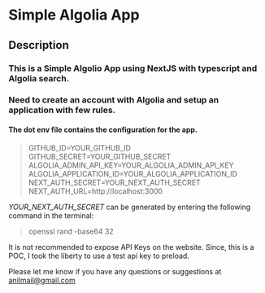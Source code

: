 
# Simple Algolia App

## Description

### This is a Simple Algolio App using NextJS with typescript and Algolia search.
### Need to create an account with Algolia and setup an application with few rules.

#### The dot env file contains the configuration for the app.

> GITHUB_ID=YOUR_GITHUB_ID\
> GITHUB_SECRET=YOUR_GITHUB_SECRET
> ALGOLIA_ADMIN_API_KEY=YOUR_ALGOLIA_ADMIN_API_KEY
> ALGOLIA_APPLICATION_ID=YOUR_ALGOLIA_APPLICATION_ID
> NEXT_AUTH_SECRET=YOUR_NEXT_AUTH_SECRET  
> NEXT_AUTH_URL=http://localhost:3000

*YOUR_NEXT_AUTH_SECRET* can be generated by entering the following command
in the terminal:

>openssl rand -base64 32


It is not recommended to expose API Keys on the website. 
Since, this is a POC, I took the liberty to use a test api key to preload.

Please let me know if you have any questions or suggestions at anilmail@gmail.com
